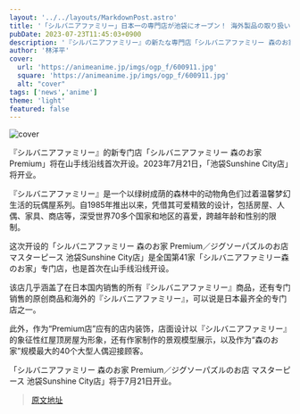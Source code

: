 ```yaml
---
layout: '../../layouts/MarkdownPost.astro'
title: '「シルバニアファミリー」日本一の専門店が池袋にオープン！ 海外製品の取り扱いや“プレミアム店”にふさわしい店内装飾も'
pubDate: 2023-07-23T11:45:03+0900
description: '『シルバニアファミリー』の新たな専門店「シルバニアファミリー 森のお家Premium」が、山手線沿線に初出店。2023年7月21日に「池袋サンシャインシティ店」がオープンする。'
author: '林洋平'
cover:
  url: 'https://animeanime.jp/imgs/ogp_f/600911.jpg'
  square: 'https://animeanime.jp/imgs/ogp_f/600911.jpg'
  alt: "cover"
tags: ['news','anime']
theme: 'light'
featured: false
---
```


![cover](https://animeanime.jp/imgs/ogp_f/600911.jpg)

『シルバニアファミリー』的新专门店「シルバニアファミリー 森のお家Premium」将在山手线沿线首次开设。2023年7月21日，「池袋Sunshine City店」将开业。

『シルバニアファミリー』是一个以绿树成荫的森林中的动物角色们过着温馨梦幻生活的玩偶屋系列。自1985年推出以来，凭借其可爱精致的设计，包括房屋、人偶、家具、商店等，深受世界70多个国家和地区的喜爱，跨越年龄和性别的限制。

这次开设的「シルバニアファミリー 森のお家 Premium／ジグソーパズルのお店 マスターピース 池袋Sunshine City店」是全国第41家「シルバニアファミリー森のお家」专门店，也是首次在山手线沿线开设。

该店几乎涵盖了在日本国内销售的所有『シルバニアファミリー』商品，还有专门销售的原创商品和海外的『シルバニアファミリー』，可以说是日本最齐全的专门店之一。

此外，作为“Premium店”应有的店内装饰，店面设计以『シルバニアファミリー』的象征性红屋顶房屋为形象，还有作家制作的景观模型展示，以及作为“森のお家”规模最大的40个大型人偶迎接顾客。

「シルバニアファミリー 森のお家 Premium／ジグソーパズルのお店 マスターピース 池袋Sunshine City店」将于7月21日开业。

>[原文地址](https://animeanime.jp/article/2023/07/23/78772.html)  